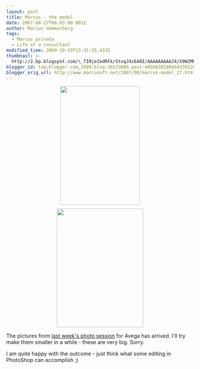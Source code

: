 ```yaml
---
layout: post
title: Marcus - the model
date: 2007-08-27T06:03:00.001Z
author: Marcus Hammarberg
tags:
  - Marcus private
  - Life of a consultant
modified_time: 2009-10-19T13:31:35.433Z
thumbnail: >-
  http://2.bp.blogspot.com/\_TI0jeIedRFk/StxqJ4zEA0I/AAAAAAAAAJ4/X9W2MP7AcV0/s72-c/eufon_b\_N6361.jpg
blogger_id: tag:blogger.com,1999:blog-36533086.post-4456630280434339226
blogger_orig_url: http://www.marcusoft.net/2007/08/marcus-model_27.html
---
```



<a
href="http://2.bp.blogspot.com/_TI0jeIedRFk/StxqJ4zEA0I/AAAAAAAAAJ4/X9W2MP7AcV0/s1600-h/eufon_b_N6361.jpg"
onblur="try {parent.deselectBloggerImageGracefully();} catch(e) {}"><img
src="http://2.bp.blogspot.com/_TI0jeIedRFk/StxqJ4zEA0I/AAAAAAAAAJ4/X9W2MP7AcV0/s320/eufon_b_N6361.jpg"
id="BLOGGER_PHOTO_ID_5394303171780936514"
style="display:block; margin:0px auto 10px; text-align:center;cursor:pointer; cursor:hand;width: 214px; height: 320px;"
data-border="0" /></a>
<a
href="http://3.bp.blogspot.com/_TI0jeIedRFk/Stxp-6KRguI/AAAAAAAAAJw/dhlw47LyUYQ/s1600-h/eufon_f_N6396.jpg"
onblur="try {parent.deselectBloggerImageGracefully();} catch(e) {}"><img
src="http://3.bp.blogspot.com/_TI0jeIedRFk/Stxp-6KRguI/AAAAAAAAAJw/dhlw47LyUYQ/s320/eufon_f_N6396.jpg"
id="BLOGGER_PHOTO_ID_5394302983168164578"
style="display:block; margin:0px auto 10px; text-align:center;cursor:pointer; cursor:hand;width: 232px; height: 320px;"
data-border="0" /></a>

<div style="text-align: left;">

<span class="Apple-style-span" style="color:#551A8B;"><span
class="Apple-style-span" style="text-decoration: underline;">







The pictures from [last week's photo
session](http://marcushammarberg.blogspot.com/2007/08/marcus-model.html)
for Avega has arrived. I'll try make them smaller in a while - these are
very big. Sorry.



I am quite happy with the outcome - just think what some editing in
PhotoShop can accomplish ;)
